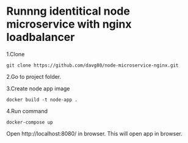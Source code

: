 # Runnng identitical node microservice with nginx loadbalancer

1.Clone
 ```
 git clone https://github.com/davg80/node-microservice-nginx.git
 ```
 
 2.Go to project folder.
 
 3.Create node app image
 
 ```
 docker build -t node-app .
 
 ```
 4.Run command
 
 ```
 docker-compose up 
 ```
 
 Open http://localhost:8080/ in browser. This will open app in browser.
